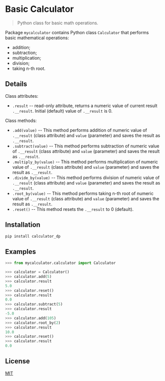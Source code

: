 # Basic Calculator

> Python class for basic math operations.

Package `mycalculator` contains Python class `Calculator` that performs basic mathematical operations:

- addition;
- subtraction;
- multiplication;
- division;
- taking n-th root.


## Details

Class attributes:

- `.result` -- read-only attribute, returns a numeric value of current result `.__result`.
   Initial (default) value of `.__result` is 0.

Class methods:

- `.add(value)` -- This method performs addition of numeric value of `.__result` (class attribute) and `value` (parameter) and saves the result as `.__result`.
- `.subtract(value)` -- This method performs subtraction of numeric value of `.__result` (class attribute) and `value` (parameter) and saves the result as `.__result`.
- `.multiply_by(value)` -- This method performs multiplication of numeric value of `.__result` (class attribute) and `value` (parameter) and saves the result as `.__result`.
- `.divide_by(value)` -- This method performs division of numeric value of `.__result` (class attribute) and `value` (parameter) and saves the result as `.__result`.
- `.root_by(value)` -- This method performs taking n-th root of numeric value of `.__result` (class attribute) and `value` (parameter) and saves the result as `.__result`.
- `.reset()` -- This method resets the `.__result` to 0 (default).   

## Installation

```sh
pip install calculator_dp
```

## Examples

```python
>>> from mycalculator.calculator import Calculator

>>> calculator = Calculator()
>>> calculator.add(5)
>>> calculator.result
5.0
>>> calculator.reset()
>>> calculator.result
0.0
>>> calculator.subtract(5)
>>> calculator.result
-5.0
>>> calculator.add(105)
>>> calculator.root_by(2)
>>> calculator.result
10.0
>>> calculator.reset()
>>> calculator.result
0.0
```

## License

[MIT](https://choosealicense.com/licenses/mit/)